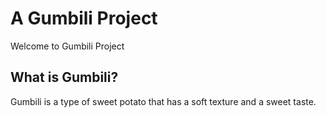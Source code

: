 # A Gumbili Project
Welcome to Gumbili Project

## What is Gumbili?
Gumbili is a type of sweet potato that has a soft texture and a sweet taste.
